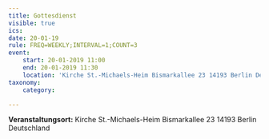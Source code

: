 ```yaml
---
title: Gottesdienst
visible: true
ics: 
date: 20-01-19
rule: FREQ=WEEKLY;INTERVAL=1;COUNT=3
event:
	start: 20-01-2019 11:00
	end: 20-01-2019 11:30
	location: 'Kirche St.-Michaels-Heim Bismarkallee 23 14193 Berlin Deutschland'
taxonomy:
	category: 

---
```




**Veranstaltungsort:** Kirche St.-Michaels-Heim
Bismarkallee 23
14193 Berlin
Deutschland

